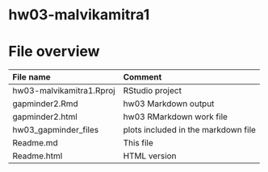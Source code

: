 # hw03-malvikamitra1

# File overview

| File name | Comment |
|:---|:---|
| hw03-malvikamitra1.Rproj | RStudio project |
| gapminder2.Rmd | hw03 Markdown output |
| gapminder2.html | hw03 RMarkdown work file |
| hw03_gapminder_files | plots included in the markdown file |
| Readme.md | This file |
| Readme.html | HTML version |
